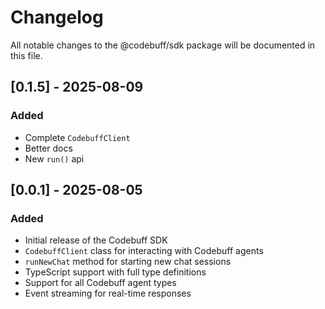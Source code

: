 # Changelog

All notable changes to the @codebuff/sdk package will be documented in this file.

## [0.1.5] - 2025-08-09

### Added
- Complete `CodebuffClient`
- Better docs
- New `run()` api

## [0.0.1] - 2025-08-05

### Added
- Initial release of the Codebuff SDK
- `CodebuffClient` class for interacting with Codebuff agents
- `runNewChat` method for starting new chat sessions
- TypeScript support with full type definitions
- Support for all Codebuff agent types
- Event streaming for real-time responses
